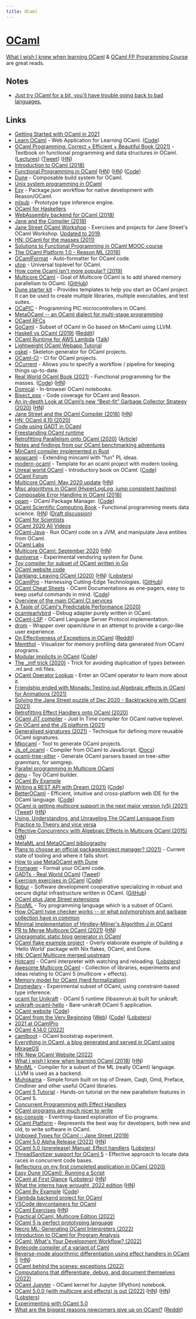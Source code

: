 ```yaml
---
title: OCaml
---
```


# [OCaml](https://ocaml.org)

[What I wish I knew when learning OCaml](https://news.ycombinator.com/item?id=31219552) & [OCaml FP Programming Course](https://cs3110.github.io/textbook/cover.html) are great reads.

## Notes

- [Just try OCaml for a bit, you'll have trouble going back to bad languages.](https://twitter.com/TaliaRinger/status/1453244728749826048)

## Links

- [Getting Started with OCaml in 2021](https://lambdafoo.com/posts/2021-10-29-getting-started-with-ocaml.html)
- [Learn OCaml](https://ocaml-sf.org/learn-ocaml-public/) - Web Application for Learning OCaml. ([Code](https://github.com/ocaml-sf/learn-ocaml))
- [OCaml Programming: Correct + Efficient + Beautiful Book (2021)](https://cs3110.github.io/textbook/cover.html) - Textbook on functional programming and data structures in OCaml. ([Lectures](https://www.youtube.com/playlist?list=PLre5AT9JnKShBOPeuiD9b-I4XROIJhkIU)) ([Tweet](https://twitter.com/avsm/status/1448972909863636993)) ([HN](https://news.ycombinator.com/item?id=31848178))
- [Introduction to OCaml (2018)](https://blog.baturin.org/introduction-to-ocaml.html)
- [Functional Programming in OCaml](https://www.cs.cornell.edu/courses/cs3110/2021sp/textbook/intro/intro.html) ([HN](https://news.ycombinator.com/item?id=22408664)) ([HN](https://news.ycombinator.com/item?id=27972900)) ([Code](https://github.com/cs3110/textbook))
- [Dune](https://github.com/ocaml/dune) - Composable build system for OCaml.
- [Unix system programming in OCaml](https://ocaml.github.io/ocamlunix/)
- [Esy](https://github.com/esy/esy) - Package.json workflow for native development with Reason/OCaml.
- [mlsub](https://github.com/stedolan/mlsub) - Prototype type inference engine.
- [OCaml for Haskellers](http://blog.ezyang.com/2010/10/ocaml-for-haskellers/)
- [WebAssembly backend for OCaml (2018)](https://medium.com/@sanderspies/a-webassembly-backend-for-ocaml-b78e7eeea9d5)
- [Jane and the Compiler (2018)](https://www.youtube.com/watch?v=vIt5yJ8B8xo)
- [Jane Street OCaml Workshop](https://github.com/janestreet/learn-ocaml-workshop) - Exercises and projects for Jane Street's OCaml Workshop. [Updated to 2019](https://github.com/ocamllabs/learn-ocaml-workshop).
- [HN: OCaml for the masses (2011)](https://news.ycombinator.com/item?id=18532352)
- [Solutions to Functional Programming in OCaml MOOC course](https://github.com/smeruelo/mooc-ocaml)
- [The OCaml Platform 1.0 - Reason ML (2018)](https://www.youtube.com/watch?v=oyeKLAYPmQQ)
- [OCamlFormat](https://github.com/ocaml-ppx/ocamlformat) - Auto-formatter for OCaml code.
- [utop](https://github.com/ocaml-community/utop) - Universal toplevel for OCaml.
- [How come Ocaml isn't more popular? (2019)](https://www.reddit.com/r/ocaml/comments/ah9usf/how_come_ocaml_isnt_more_popular/)
- [Multicore OCaml](http://ocamllabs.io/doc/multicore.html) - Goal of Multicore OCaml is to add shared memory parallelism to OCaml. ([GitHub](https://github.com/ocamllabs/ocaml-multicore))
- [Dune starter kit](https://github.com/mjambon/dune-starter) - Provides templates to help you start an OCaml project. It can be used to create multiple libraries, multiple executables, and test suites.
- [OCaPIC](http://www.algo-prog.info/ocapic/web/index.php?id=ocapic) - Programming PIC microcontrollers in OCaml.
- [MetaOCaml -- an OCaml dialect for multi-stage programming](http://okmij.org/ftp/ML/MetaOCaml.html)
- [OCaml RFCs](https://github.com/ocaml/RFCs)
- [GoCaml](https://github.com/rhysd/gocaml) - Subset of OCaml in Go based on MinCaml using LLVM.
- [Haskell vs OCaml (2019)](https://markkarpov.com/post/haskell-vs-ocaml.html) ([Reddit](https://www.reddit.com/r/ocaml/comments/e7g4nb/haskell_vs_ocaml/))
- [OCaml Runtime for AWS Lambda](https://github.com/anmonteiro/aws-lambda-ocaml-runtime) ([Talk](https://www.youtube.com/watch?v=c10ZOftkeS8))
- [Lightweight OCaml Webapp Tutorial](https://shonfeder.gitlab.io/ocaml_webapp/)
- [oskel](https://github.com/CraigFe/oskel) - Skeleton generator for OCaml projects.
- [OCaml-CI](https://github.com/ocurrent/ocaml-ci) - CI for OCaml projects.
- [OCurrent](https://github.com/ocurrent/ocurrent) - Allows you to specify a workflow / pipeline for keeping things up-to-date.
- [Real World OCaml Book (2021)](https://dev.realworldocaml.org/) - Functional programming for the masses. ([Code](https://github.com/realworldocaml/book)) ([HN](https://news.ycombinator.com/item?id=31272116))
- [Domical](https://github.com/louisabraham/domical) - In-browser OCaml notebooks.
- [Bisect_ppx](https://github.com/aantron/bisect_ppx) - Code coverage for OCaml and Reason.
- [An in-depth Look at OCaml’s new “Best-fit” Garbage Collector Strategy (2020)](http://www.ocamlpro.com/2020/03/23/ocaml-new-best-fit-garbage-collector/) ([HN](https://news.ycombinator.com/item?id=22663297))
- [Jane Street and the OCaml Compiler (2018)](https://www.janestreet.com/tech-talks/jane-and-compiler/) ([HN](https://news.ycombinator.com/item?id=22683768))
- [HN: OCaml 4.10 (2020)](https://news.ycombinator.com/item?id=22390153)
- [Code using GADT in OCaml](https://github.com/objmagic/jaw)
- [Freestanding OCaml runtime](https://github.com/mirage/ocaml-freestanding)
- [Retrofitting Parallelism onto OCaml (2020)](https://arxiv.org/abs/2004.11663) ([Article](https://discuss.ocaml.org/t/multicore-update-april-2020-with-a-preprint-paper/5630))
- [Notes and findings from our OCaml benchmarking adventures](https://github.com/ocaml-bench/notes)
- [MinCaml compiler implemented in Rust](https://github.com/osa1/mincaml)
- [wowcaml](https://github.com/femtomc/wowcaml) - Extending mincaml with "fun" PL ideas.
- [modern-ocaml](https://github.com/Khady/modern-ocaml) - Template for an ocaml project with modern tooling.
- [Unreal world OCaml](https://ocaml-book.baturin.org/) - Introductory book on OCaml. ([Code](https://github.com/dmbaturin/ocaml-book))
- [OCaml Forum](https://discuss.ocaml.org/)
- [Multicore OCaml: May 2020 update](https://discuss.ocaml.org/t/multicore-ocaml-may-2020-update/5898) ([HN](https://news.ycombinator.com/item?id=23380370))
- [Misc algorithms in OCaml (HyperLogLog, jump consistent hashing)](https://github.com/let-def/grenier)
- [Composable Error Handling in OCaml (2018)](https://keleshev.com/composable-error-handling-in-ocaml)
- [opam](https://opam.ocaml.org/) - OCaml Package Manager. ([Code](https://github.com/ocaml/opam-repository))
- [OCaml Scientific Computing Book](https://ocaml.xyz/book/) - Functional programming meets data science. ([HN](https://news.ycombinator.com/item?id=24269368)) ([Draft discussion](https://discuss.ocaml.org/t/ann-draft-of-ocaml-scientific-computing-book/6291))
- [OCaml for Scientists](https://www.ffconsultancy.com/products/ocaml_for_scientists/index.html)
- [OCaml 2020 All Videos](https://www.youtube.com/playlist?list=PLKO_ZowsIOu5fHjRj0ua7_QWE_L789K_f)
- [OCaml-Java](http://www.ocamljava.org/) - Run OCaml code on a JVM, and manipulate Java entities from OCaml.
- [OCaml Labs](https://github.com/ocamllabs)
- [Multicore OCaml: September 2020](https://discuss.ocaml.org/t/multicore-ocaml-september-2020/6565) ([HN](https://news.ycombinator.com/item?id=24719124))
- [duniverse](https://github.com/ocamllabs/duniverse) - Experimental vendoring system for Dune.
- [Toy compiler for subset of OCaml written in Go](https://github.com/kkty/compiler)
- [OCaml website code](https://github.com/ocaml/ocaml.org)
- [Darklang: Leaving OCaml (2020)](https://blog.darklang.com/leaving-ocaml/) ([HN](https://news.ycombinator.com/item?id=24974907)) ([Lobsters](https://lobste.rs/s/bcwbuw/leaving_ocaml))
- [OCamlPro](https://www.ocamlpro.com/) - Harnessing Cutting-Edge Technologies. ([GitHub](https://github.com/OCamlPro))
- [OCaml Cheat Sheets](https://ocamlpro.github.io/ocaml-cheat-sheets/) - OCaml Documentations as one-pagers, easy to keep useful commands in mind. ([Code](https://github.com/OCamlPro/ocaml-cheat-sheets))
- [Overview of the main OCaml CI services](https://github.com/ocurrent/overview)
- [A Taste of OCaml's Predictable Performance (2020)](https://devpoga.org/post/2020-11-21-a-taste-of-ocaml-predictable-performance/)
- [ocamlearlybird](https://github.com/hackwaly/ocamlearlybird) - Debug adapter purely written in OCaml.
- [OCaml-LSP](https://github.com/ocaml/ocaml-lsp) - OCaml Language Server Protocol implementation.
- [drom](https://github.com/OCamlPro/drom) - Wrapper over opam/dune in an attempt to provide a cargo-like user experience.
- [On Effectiveness of Exceptions in OCaml](https://lemaetech.co.uk/articles/exceptions.html) ([Reddit](https://www.reddit.com/r/ocaml/comments/k62l15/on_effectiveness_of_exceptions_in_ocaml/))
- [Memthol](https://github.com/OCamlPro/memthol) - Visualizer for memory profiling data generated from OCaml programs.
- [Modular implicits in OCaml](http://www.lpw25.net/papers/ml2014.pdf) ([Code](https://github.com/ocamllabs/ocaml-modular-implicits))
- [The \_intf trick (2020)](https://www.craigfe.io/posts/the-intf-trick) - Trick for avoiding duplication of types between .ml and .mli files.
- [OCaml Operator Lookup](https://www.craigfe.io/operator-lookup/) - Enter an OCaml operator to learn more about it.
- [Friendship ended with Monads: Testing out Algebraic effects in OCaml for Animations (2021)](https://gopiandcode.uk/logs/log-bye-bye-monads-algebraic-effects.html)
- [Solving the Jane Street puzzle of Dec 2020 - Backtracking with OCaml (2021)](https://willemhoek.com/b/howto-solve-jane-street-puzzle-dec-2020-backtracking-with-ocaml)
- [Retrofitting Effect Handlers onto OCaml (2020)](https://kcsrk.info/papers/drafts/retro-concurrency.pdf)
- [OCaml JIT compiler](https://github.com/NathanReb/ocaml-jit) - Just In Time compiler for OCaml native toplevel.
- [On OCaml and the JS platform (2021)](https://anmonteiro.com/2021/03/on-ocaml-and-the-js-platform/)
- [Generalised signatures (2021)](https://www.craigfe.io/posts/generalised-signatures) - Technique for defining more reusable OCaml signatures.
- [Mkocaml](https://github.com/chrisnevers/mkocaml) - Tool to generate OCaml projects.
- [Js_of_ocaml](https://github.com/ocsigen/js_of_ocaml) - Compiler from OCaml to JavaScript. ([Docs](http://ocsigen.org/js_of_ocaml/latest/manual/overview))
- [ocaml-tree-sitter](https://github.com/returntocorp/ocaml-tree-sitter) - Generate OCaml parsers based on tree-sitter grammars, for semgrep.
- [Parallel programming in Multicore OCaml](https://github.com/ocaml-multicore/parallel-programming-in-multicore-ocaml)
- [denu](https://github.com/thangngoc89/denu) - Toy OCaml builder.
- [OCaml By Example](https://o1-labs.github.io/ocamlbyexample/)
- [Writing a REST API with Dream (2021)](https://jsthomas.github.io/ocaml-dream-api.html) ([Code](https://github.com/jsthomas/sensors))
- [BetterOCaml](https://betterocaml.ml/) - Efficient, intuitive and cross-platform web IDE for the OCaml language. ([Code](https://github.com/jbdoderlein/BetterOCaml))
- [OCaml is getting multicore support in the next major version (v5) (2021)](https://discuss.ocaml.org/t/the-road-to-ocaml-5-0/8584) ([Tweet](https://twitter.com/SusanPotter/status/1446053574329389059)) ([HN](https://news.ycombinator.com/item?id=28785306))
- [Using, Understanding, and Unraveling The OCaml Language From Practice to Theory and vice versa](https://caml.inria.fr/pub/docs/u3-ocaml/)
- [Effective Concurrency with Algebraic Effects in Multicore OCaml (2015)](https://kcsrk.info/ocaml/multicore/2015/05/20/effects-multicore/) ([HN](https://news.ycombinator.com/item?id=28838099))
- [MetaML and MetaOCaml bibliography](https://github.com/metaocaml/metaocaml-bibliography)
- [Plans to choose an official package/project manager? (2021)](https://discuss.ocaml.org/t/plans-to-choose-an-official-package-project-manager/8620) - Current state of tooling and where it falls short.
- [How to use MetaOCaml with Dune](https://github.com/fpottier/metaocaml-hello-world)
- [Fromager](https://github.com/mimoo/fromager) - Format your OCaml code.
- [GADTs - Real World OCaml](https://dev.realworldocaml.org/gadts.html) ([Tweet](https://twitter.com/yminsky/status/1456745330104492045))
- [Exercism exercises in OCaml](https://exercism.org/tracks/ocaml) ([Code](https://github.com/exercism/ocaml))
- [Robur](https://robur.coop/) - Software development cooperative specializing in robust and secure digital infrastructure written in OCaml. ([GitHub](https://github.com/roburio))
- [OCaml plus Jane Street extensions](https://github.com/ocaml-flambda/ocaml-jst)
- [PicoML](https://github.com/Quramy/pico-ml) - Toy programming language which is a subset of OCaml.
- [How OCaml type checker works -- or what polymorphism and garbage collection have in common](https://okmij.org/ftp/ML/generalization.html)
- [Minimal implementation of Hindley-Milner's Algorithm J in OCaml](https://github.com/jfecher/algorithm-j)
- [PR to Merge Multicore OCaml (2021)](https://github.com/ocaml/ocaml/pull/10831) ([HN](https://news.ycombinator.com/item?id=29638152))
- [Unpragmatic static blog generator in OCaml](https://xhtmlboi.github.io/articles/yocaml.html)
- [OCaml flake example project](https://github.com/brendanzab/ocaml-flake-example) - Overly elaborate example of building a ‘Hello World’ package with Nix flakes, OCaml, and Dune.
- [HN: OCaml Multicore merged upstream](https://news.ycombinator.com/item?id=29875442)
- [Hotcaml](https://github.com/let-def/hotcaml) - OCaml interpreter with watching and reloading. ([Lobsters](https://lobste.rs/s/fl8mhn/hotcaml_ocaml_interpreter_with_watching))
- [Awesome Multicore OCaml](https://github.com/patricoferris/awesome-multicore-ocaml) - Collection of libraries, experiments and ideas relating to OCaml 5 (multicore + effects).
- [Memory model for OCaml (herd formalization)](https://github.com/ocamllabs/ocaml-memory-model)
- [Dromedary](https://github.com/johnyob/dromedary) - Experimental subset of OCaml, using constraint-based type inference.
- [ocaml for Unikraft](https://github.com/TheLortex/unikraft-ocaml) - OCaml 5 runtime (libasmrun.a) built for unikraft.
- [unikraft-ocaml-hello](https://github.com/TheLortex/unikraft-ocaml-example) - Bare-unikraft OCaml 5 application.
- [OCaml website](https://v3.ocaml.org/) ([Code](https://github.com/ocaml/v3.ocaml.org-server))
- [OCaml from the Very Beginning](https://johnwhitington.net/ocamlfromtheverybeginning/) ([Web](https://ocaml-book.com/)) ([Code](https://github.com/johnwhitington/mlbook/)) ([Lobsters](https://lobste.rs/s/fjyxee/ocaml_from_very_beginning))
- [2021 at OCamlPro](https://www.ocamlpro.com/blog/2022_01_31_2021_at_ocamlpro)
- [OCaml 4.14.0 (2022)](https://discuss.ocaml.org/t/ocaml-4-14-0-is-released/9600)
- [camlboot](https://github.com/Ekdohibs/camlboot) - OCaml bootstrap experiment.
- [Everything in OCaml, a blog generated and served in OCaml using MirageOS](https://blog.osau.re/articles/blog_requiem.html)
- [HN: New OCaml Website (2022)](https://news.ycombinator.com/item?id=31205519)
- [What I wish I knew when learning OCaml (2018)](https://baturin.org/docs/ocaml-faq/) ([HN](https://news.ycombinator.com/item?id=31219552))
- [MiniML](https://github.com/cmaes/miniml) - Compiler for a subset of the ML (really OCaml) language. LLVM is used as a backend.
- [Muhokama](https://github.com/xvw/muhokama) - Simple forum built on top of Dream, Caqti, Omd, Preface, Cmdliner and other useful OCaml libraries.
- [OCaml 5 Tutorial](https://github.com/kayceesrk/ocaml5-tutorial) - Hands-on tutorial on the new parallelism features in OCaml 5.
- [Concurrent Programming with Effect Handlers](https://github.com/ocamllabs/ocaml-effects-tutorial)
- [OCaml programs are much nicer to write](https://twitter.com/wcrichton/status/1528069823212662784)
- [eio-console](https://github.com/patricoferris/eio-console) - Eventring-based exploration of Eio programs.
- [OCaml Platform](https://github.com/tarides/ocaml-platform) - Represents the best way for developers, both new and old, to write software in OCaml.
- [Unboxed Types for OCaml :: Jane Street (2019)](https://www.janestreet.com/tech-talks/unboxed-types-for-ocaml/)
- [OCaml 5.0 Alpha Release (2022)](https://discuss.ocaml.org/t/ocaml-5-0-zeroth-alpha-release/10026) ([HN](https://news.ycombinator.com/item?id=31751017))
- [OCaml 5.0 (prerelease) Manual: Effect handlers](https://kcsrk.info/webman/manual/effects.html) ([Lobsters](https://lobste.rs/s/iyor14/ocaml_5_0_prerelease_manual_effect))
- [ThreadSanitizer support for OCaml 5](https://github.com/OlivierNicole/ocaml-tsan) - Effective approach to locate data races in concurrent code bases.
- [Reflections on my first completed application in OCaml (2020)](https://discuss.ocaml.org/t/reflections-on-my-first-completed-application-in-ocaml/6768)
- [Easy Dune (OCaml): Running a Script](https://dev.to/pckilgore/unofficial-dune-ocaml-how-to-running-a-script-2fgh)
- [OCaml at First Glance](https://batsov.com/articles/2022/08/29/ocaml-at-first-glance/) ([Lobsters](https://lobste.rs/s/dwt32y/ocaml_at_first_glance)) ([HN](https://news.ycombinator.com/item?id=32636682))
- [What the interns have wrought, 2022 edition](https://blog.janestreet.com/what-the-interns-have-wrought-2022/) ([HN](https://news.ycombinator.com/item?id=32749219))
- [OCaml By Example](https://o1-labs.github.io/ocamlbyexample/) ([Code](https://github.com/o1-labs/ocamlbyexample))
- [Flambda backend project for OCaml](https://github.com/ocaml-flambda/flambda-backend)
- [VSCode devcontainers for OCaml](https://github.com/avsm/ocaml-devcontainers)
- [OCaml Exercises](https://ocaml.org/problems) ([HN](https://news.ycombinator.com/item?id=32954517))
- [Practical OCaml, Multicore Edition (2022)](https://dev.to/yawaramin/practical-ocaml-multicore-edition-3gf2)
- [OCaml 5 is perfect prototyping language](https://twitter.com/Horusiath/status/1578991843161038853)
- [Necro ML: Generating OCaml Interpreters (2022)](https://louis.noizet.fr/laboro/ML_ICFP_preprint.pdf)
- [Introduction to OCaml for Program Analysis](https://github.com/mjambon/ocaml-for-pa)
- [OCaml: What's Your Development Workflow? (2022)](https://discuss.ocaml.org/t/whats-your-development-workflow/10358)
- [Bytecode compiler of a variant of Caml](https://github.com/MaskRay/CamlFeatherweight)
- [Reverse-mode algorithmic differentiation using effect handlers in OCaml 5](https://github.com/ocaml-multicore/effects-examples/blob/master/algorithmic_differentiation.ml) ([HN](https://news.ycombinator.com/item?id=33666694))
- [OCaml behind the scenes: exceptions (2022)](https://github.com/fabbing/obts_exn)
- [Computations that differentiate, debug, and document themselves (2022)](https://blog.janestreet.com/computations-that-differentiate-debug-and-document-themselves/)
- [OCaml Jupyter](https://github.com/akabe/ocaml-jupyter) - OCaml kernel for Jupyter (IPython) notebook.
- [OCaml 5.0.0 (with multicore and effects) is out (2022)](https://discuss.ocaml.org/t/ocaml-5-0-0-is-out/10974) ([HN](https://news.ycombinator.com/item?id=34014073)) ([HN](https://news.ycombinator.com/item?id=34013767)) ([Lobsters](https://lobste.rs/s/dpp19k/ocaml_5_0_0_with_multicore_effects_is_out))
- [Experimenting with OCaml 5.0](https://github.com/yminsky/experiment-with-ocaml-5)
- [What are the biggest reasons newcomers give up on OCaml?](https://discuss.ocaml.org/t/what-are-the-biggest-reasons-newcomers-give-up-on-ocaml/10958) ([Reddit](https://www.reddit.com/r/ocaml/comments/zqfoq5/what_are_the_biggest_reasons_newcomers_give_up_on/))
